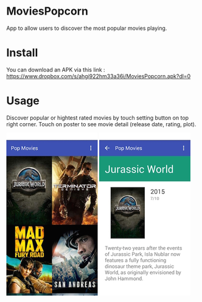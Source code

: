# MoviesPopcorn
App to allow users to discover the most popular movies playing.


# Install
You can download an APK via this link : https://www.dropbox.com/s/ahgi922hm33a36i/MoviesPopcorn.apk?dl=0 


# Usage
Discover popular or hightest rated movies by touch setting button on top right corner. Touch on poster to see movie detail (release date, rating, plot).

![main page](https://github.com/mefuot/MoviesPopcorn/blob/master/screenshot/main_page.png)
![main page](https://github.com/mefuot/MoviesPopcorn/blob/master/screenshot/detail_page.png)
